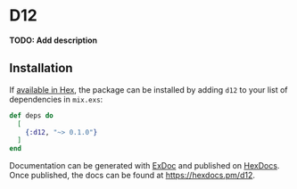 # D12

**TODO: Add description**

## Installation

If [available in Hex](https://hex.pm/docs/publish), the package can be installed
by adding `d12` to your list of dependencies in `mix.exs`:

```elixir
def deps do
  [
    {:d12, "~> 0.1.0"}
  ]
end
```

Documentation can be generated with [ExDoc](https://github.com/elixir-lang/ex_doc)
and published on [HexDocs](https://hexdocs.pm). Once published, the docs can
be found at <https://hexdocs.pm/d12>.

